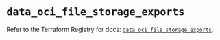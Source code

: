 # `data_oci_file_storage_exports`

Refer to the Terraform Registry for docs: [`data_oci_file_storage_exports`](https://registry.terraform.io/providers/oracle/oci/7.19.0/docs/data-sources/file_storage_exports).

